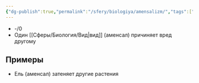 ```yaml
---
{"dg-publish":true,"permalink":"/sfery/biologiya/amensalizm/","tags":["Экология"]}
---
```


- -/0
- Один [[Сферы/Биология/Вид\|вид]] (аменсал) причиняет вред другому 
## Примеры 
- Ель (аменсал) затеняет другие растения 
